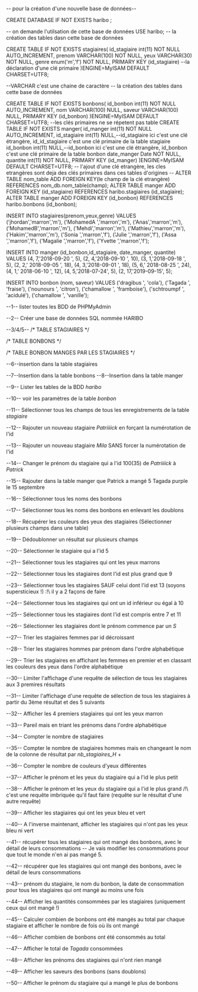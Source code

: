 -- pour la création d'une nouvelle base de données--

CREATE DATABASE  IF NOT EXISTS haribo ;

-- on demande l'utilsation de cette base de données
USE haribo;
-- la création des tables dasn cette base de données

CREATE TABLE IF NOT EXISTS stagiaires(
id_stagiaire int(11) NOT NULL AUTO_INCREMENT,
prenom VARCHAR(100) NOT NULL,
yeux VARCHAR(30) NOT NULL,
genre enum('m','f')  NOT NULL,
PRIMARY KEY (id_stagiaire) --la déclaration d'une clé primaire
)ENGINE=MyISAM DEFAULT CHARSET=UTF8;

--VARCHAR c'est une chaine de caractère
-- la création des tables dans cette base de données

CREATE TABLE IF NOT EXISTS bonbons(
id_bonbon int(11) NOT NULL AUTO_INCREMENT,
nom VARCHAR(100)  NULL, 
saveur VARCHAR(100)  NULL,
PRIMARY KEY (id_bonbon) 
)ENGINE=MyISAM DEFAULT CHARSET=UTF8;
--les clés primaires ne se répetent pas table
CREATE TABLE IF NOT EXISTS manger(
id_manger int(11) NOT NULL AUTO_INCREMENT,
id_stagiaire int(11)  NULL,--id_stagiaire ici c'est une clé étrangère, id_id_stagiaire c'est une clé primaire de la table stagiaire
id_bonbon int(11)   NULL,--id_bonbon ici c'est une clé étrangère, id_bonbon c'est une clé primaire de la table bonbon
date_manger Date NOT NULL,
quantite int(11) NOT NULL,
PRIMARY KEY (id_manger)
)ENGINE=MyISAM DEFAULT CHARSET=UTF8;
-- l'ajout d'une clé etrangère, les cles etrangères sont deja des clés primaires dans ces tables d'origines
-- ALTER TABLE nom_table ADD FOREIGN KEY(le champ de la clé etrangère) REFERENCES nom_db.nom_table(champ);
ALTER TABLE manger ADD FOREIGN KEY (id_stagiaire) REFERENCES haribo.stagiaires (id_stagiaire);
ALTER TABLE manger ADD FOREIGN KEY (id_bonbon) REFERENCES haribo.bonbons (id_bonbon);

INSERT INTO stagiaires(prenom,yeux,genre) VALUES
('jhordan','marron','m'),
('MohamedA ','marron','m'),
('Anas','marron','m'),
('MohamedB','marron','m'),
('Mehdi','marron','m'),
('Mathieu','marron','m'),
('Hakim','marron','m'),
('Sonia ','marron','f'),
('Julie ','marron','f'),
('Assa ','marron','f'),
('Magalie ','marron','f'),
('Yvette ','marron','f');

INSERT INTO manger (id_bonbon,id_stagiaire, date_manger, quantite) VALUES
(4, 7,'2018-09-20 ', 5),
(2, 4,'2018-09-10 ', 10),
(3, 1,'2018-09-18 ', 5),
(2, 2,' 2018-09-05 ', 18),
(4, 3,'2018-09-01 ', 18),
(5, 6,' 2018-08-25  ', 24),
(4, 1,' 2018-06-10  ', 12),
(4, 5,'2018-07-24', 5),
(2, 17,'2019-09-15', 5);

INSERT INTO bonbon (nom, saveur) VALUES
('dragibus ', 'cola'),
('Tagada ', 'fraise'),
('nounours ', 'citron'),
('chamallow ', 'framboise'),
('schtroumpf ', 'acidulé'),
('chamallow ', 'vanille');

--1-- lister toutes les BDD de PHPMyAdmin


--2-- Créer une base de données SQL nommée HARIBO


--3/4/5--
/* TABLE STAGIAIRES */

/* TABLE BONBONS */

/* TABLE BONBON MANGES PAR LES STAGIAIRES */


--6--insertion dans la table stagiaires 


--7--Insertion dans la table bonbons
--8--Insertion dans la table manger




--9-- Lister les tables de la BDD *haribo*


--10-- voir les paramètres de la table *bonbon*


--11-- Sélectionner tous les champs de tous les enregistrements de la table *stagiaire*


--12-- Rajouter un nouveau stagiaire *Patriiiick* en forçant la numérotation de l'id


--13-- Rajouter un nouveau stagiaire *Mila* SANS forcer la numérotation de l'id


--14-- Changer le prénom du stagiaire qui a l'id 100(35) de *Patriiiick* à *Patrick*


--15-- Rajouter dans la table manger que Patrick a mangé 5 Tagada purple le 15 septembre




--16-- Sélectionner tous les noms des bonbons


--17-- Sélectionner tous les noms des bonbons en enlevant les doublons


--18-- Récupérer les couleurs des yeux des stagiaires (Sélectionner plusieurs champs dans une table)

--19-- Dédoublonner un résultat sur plusieurs champs


--20-- Sélectionner le stagiaire qui a l'id 5


--21-- Sélectionner tous les stagiaires qui ont les yeux marrons


--22-- Sélectionner tous les stagiaires dont l'id est plus grand que 9


--23-- Sélectionner tous les stagiaires SAUF celui dont l'id est 13 (soyons supersticieux !) :!\ il y a 2 façons de faire


--24-- Sélectionner tous les stagiaires qui ont un id inférieur ou égal à 10


--25-- Sélectionner tous les stagiaires dont l'id est compris entre 7 et 11


--26-- Sélectionner les stagiaires dont le prénom commence par un *S*


--27-- Trier les stagiaires femmes par id décroissant


--28-- Trier les stagiaires hommes par prénom dans l'ordre alphabétique


--29-- Trier les stagiaires en affichant les femmes en premier et en classant les couleurs des yeux dans l'ordre alphabétique


--30-- Limiter l'affichage d'une requête de sélection de tous les stagiaires aux 3 premires résultats


--31-- Limiter l'affichage d'une requête de sélection de tous les stagiaires à partir du 3ème résultat et des 5 suivants


--32-- Afficher les 4 premiers stagiaires qui ont les yeux marron


--33-- Pareil mais en triant les prénoms dans l'ordre alphabétique


--34-- Compter le nombre de stagiaires


--35-- Compter le nombre de stagiaires hommes mais en changeant le nom de la colonne de résultat par *nb_stagiaires_H*
+

--36-- Compter le nombre de couleurs d'yeux différentes


--37-- Afficher le prénom et les yeux du stagiaire qui a l'id le plus petit


--38-- Afficher le prénom et les yeux du stagiaire qui a l'id le plus grand /!\ c'est une requête imbriquée qu'il faut faire (requête sur le résultat d'une autre requête)


--39-- Afficher les stagiaires qui ont les yeux bleu et vert


--40-- A l'inverse maintenant, afficher les stagiaires qui n'ont pas les yeux bleu ni vert


--41-- récupérer tous les stagiaires qui ont mangé des bonbons, avec le détail de leurs consommations
-- Je vais modifier les consommations pour que tout le monde n'en ai pas mangé 5.


--42-- récupérer que les stagiaires qui ont mangé des bonbons, avec le détail de leurs consommations


--43-- prénom du stagiaire, le nom du bonbon, la date de consommation pour tous les stagiaires qui ont mangé au moins une fois

--44-- Afficher les quantités consommées par les stagiaires (uniquement ceux qui ont mangé !)



--45-- Calculer combien de bonbons ont été mangés au total par chaque stagiaire et afficher le nombre de fois où ils ont mangé


--46-- Afficher combien de bonbons ont été consommés au total


--47-- Afficher le total de *Tagada* consommées


--48-- Afficher les prénoms des stagiaires qui n'ont rien mangé


--49-- Afficher les saveurs des bonbons (sans doublons)


--50-- Afficher le prénom du stagiaire qui a mangé le plus de bonbons

